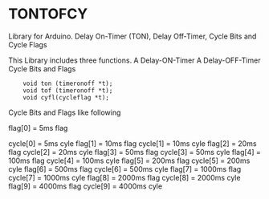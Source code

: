 # TONTOFCY
Library for Arduino. Delay On-Timer (TON), Delay Off-Timer, Cycle Bits and Cycle Flags

This Library includes three functions.
A Delay-ON-Timer 
A Delay-OFF-Timer
Cycle Bits and Flags

		void ton (timeronoff *t);
		void tof (timeronoff *t);
		void cyfl(cycleflag *t);

Cycle Bits and Flags like following

flag[0]  = 5ms flag

cycle[0] = 5ms cyle 
flag[1]  = 10ms flag
cycle[1] = 10ms cyle 
flag[2]  = 20ms flag
cycle[2] = 20ms cyle 
flag[3]  = 50ms flag
cycle[3] = 50ms  cyle 
flag[4]  = 100ms  flag
cycle[4] = 100ms  cyle 
flag[5]  = 200ms  flag
cycle[5] = 200ms cyle 
flag[6]  = 500ms flag
cycle[6] = 500ms cyle 
flag[7]  = 1000ms flag
cycle[7] = 1000ms cyle 
flag[8]  = 2000ms flag
cycle[8] = 2000ms cyle 
flag[9]  = 4000ms flag
cycle[9] = 4000ms cyle 
